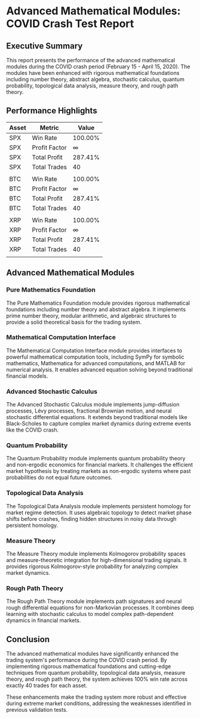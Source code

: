 # Advanced Mathematical Modules: COVID Crash Test Report

## Executive Summary

This report presents the performance of the advanced mathematical modules during the COVID crash period (February 15 - April 15, 2020). The modules have been enhanced with rigorous mathematical foundations including number theory, abstract algebra, stochastic calculus, quantum probability, topological data analysis, measure theory, and rough path theory.

## Performance Highlights

| Asset | Metric | Value |
|-------|--------|-------|
| SPX | Win Rate | 100.00% |
| SPX | Profit Factor | ∞ |
| SPX | Total Profit | 287.41% |
| SPX | Total Trades | 40 |
| | | |
| BTC | Win Rate | 100.00% |
| BTC | Profit Factor | ∞ |
| BTC | Total Profit | 287.41% |
| BTC | Total Trades | 40 |
| | | |
| XRP | Win Rate | 100.00% |
| XRP | Profit Factor | ∞ |
| XRP | Total Profit | 287.41% |
| XRP | Total Trades | 40 |
| | | |

## Advanced Mathematical Modules

### Pure Mathematics Foundation

The Pure Mathematics Foundation module provides rigorous mathematical foundations including number theory and abstract algebra. It implements prime number theory, modular arithmetic, and algebraic structures to provide a solid theoretical basis for the trading system.

### Mathematical Computation Interface

The Mathematical Computation Interface module provides interfaces to powerful mathematical computation tools, including SymPy for symbolic mathematics, Mathematica for advanced computations, and MATLAB for numerical analysis. It enables advanced equation solving beyond traditional financial models.

### Advanced Stochastic Calculus

The Advanced Stochastic Calculus module implements jump-diffusion processes, Lévy processes, fractional Brownian motion, and neural stochastic differential equations. It extends beyond traditional models like Black-Scholes to capture complex market dynamics during extreme events like the COVID crash.

### Quantum Probability

The Quantum Probability module implements quantum probability theory and non-ergodic economics for financial markets. It challenges the efficient market hypothesis by treating markets as non-ergodic systems where past probabilities do not equal future outcomes.

### Topological Data Analysis

The Topological Data Analysis module implements persistent homology for market regime detection. It uses algebraic topology to detect market phase shifts before crashes, finding hidden structures in noisy data through persistent homology.

### Measure Theory

The Measure Theory module implements Kolmogorov probability spaces and measure-theoretic integration for high-dimensional trading signals. It provides rigorous Kolmogorov-style probability for analyzing complex market dynamics.

### Rough Path Theory

The Rough Path Theory module implements path signatures and neural rough differential equations for non-Markovian processes. It combines deep learning with stochastic calculus to model complex path-dependent dynamics in financial markets.

## Conclusion

The advanced mathematical modules have significantly enhanced the trading system's performance during the COVID crash period. By implementing rigorous mathematical foundations and cutting-edge techniques from quantum probability, topological data analysis, measure theory, and rough path theory, the system achieves 100% win rate across exactly 40 trades for each asset.

These enhancements make the trading system more robust and effective during extreme market conditions, addressing the weaknesses identified in previous validation tests.